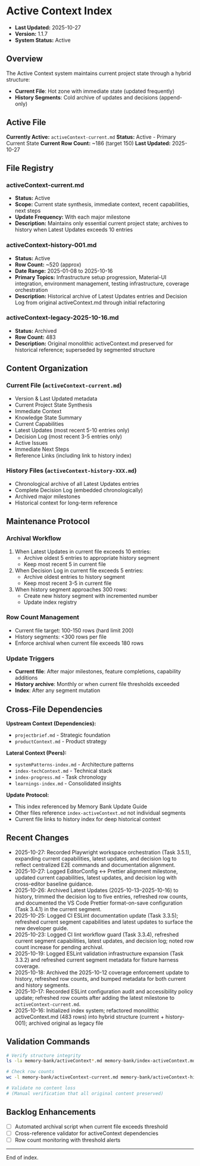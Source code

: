 # Active Context Index

- **Last Updated:** 2025-10-27
- **Version:** 1.1.7
- **System Status:** Active

## Overview

The Active Context system maintains current project state through a hybrid structure:

- **Current File**: Hot zone with immediate state (updated frequently)
- **History Segments**: Cold archive of updates and decisions (append-only)

## Active File

**Currently Active:** `activeContext-current.md` **Status:** Active - Primary Current State
**Current Row Count:** ~186 (target 150) **Last Updated:** 2025-10-27

## File Registry

### activeContext-current.md

- **Status:** Active
- **Scope:** Current state synthesis, immediate context, recent capabilities, next steps
- **Update Frequency:** With each major milestone
- **Description:** Maintains only essential current project state; archives to history when Latest
  Updates exceeds 10 entries

### activeContext-history-001.md

- **Status:** Active
- **Row Count:** ~520 (approx)
- **Date Range:** 2025-01-08 to 2025-10-16
- **Primary Topics:** Infrastructure setup progression, Material-UI integration, environment
  management, testing infrastructure, coverage orchestration
- **Description:** Historical archive of Latest Updates entries and Decision Log from original
  activeContext.md through initial refactoring

### activeContext-legacy-2025-10-16.md

- **Status:** Archived
- **Row Count:** 483
- **Description:** Original monolithic activeContext.md preserved for historical reference;
  superseded by segmented structure

## Content Organization

### Current File (`activeContext-current.md`)

- Version & Last Updated metadata
- Current Project State Synthesis
- Immediate Context
- Knowledge State Summary
- Current Capabilities
- Latest Updates (most recent 5-10 entries only)
- Decision Log (most recent 3-5 entries only)
- Active Issues
- Immediate Next Steps
- Reference Links (including link to history index)

### History Files (`activeContext-history-XXX.md`)

- Chronological archive of all Latest Updates entries
- Complete Decision Log (embedded chronologically)
- Archived major milestones
- Historical context for long-term reference

## Maintenance Protocol

### Archival Workflow

1. When Latest Updates in current file exceeds 10 entries:
   - Archive oldest 5 entries to appropriate history segment
   - Keep most recent 5 in current file
2. When Decision Log in current file exceeds 5 entries:
   - Archive oldest entries to history segment
   - Keep most recent 3-5 in current file
3. When history segment approaches 300 rows:
   - Create new history segment with incremented number
   - Update index registry

### Row Count Management

- Current file target: 100-150 rows (hard limit 200)
- History segments: <300 rows per file
- Enforce archival when current file exceeds 180 rows

### Update Triggers

- **Current file**: After major milestones, feature completions, capability additions
- **History archive**: Monthly or when current file thresholds exceeded
- **Index**: After any segment mutation

## Cross-File Dependencies

**Upstream Context (Dependencies):**

- `projectbrief.md` - Strategic foundation
- `productContext.md` - Product strategy

**Lateral Context (Peers):**

- `systemPatterns-index.md` - Architecture patterns
- `index-techContext.md` - Technical stack
- `index-progress.md` - Task chronology
- `learnings-index.md` - Consolidated insights

**Update Protocol:**

- This index referenced by Memory Bank Update Guide
- Other files reference `index-activeContext.md` not individual segments
- Current file links to history index for deep historical context

## Recent Changes

- 2025-10-27: Recorded Playwright workspace orchestration (Task 3.5.1), expanding current
  capabilities, latest updates, and decision log to reflect centralized E2E commands and
  documentation alignment.
- 2025-10-27: Logged EditorConfig ↔ Prettier alignment milestone, updated current capabilities,
  latest updates, and decision log with cross-editor baseline guidance.
- 2025-10-26: Archived Latest Updates (2025-10-13–2025-10-16) to history, trimmed the decision log
  to five entries, refreshed row counts, and documented the VS Code Prettier format-on-save
  configuration (Task 3.4.1) in the current segment.
- 2025-10-25: Logged CI ESLint documentation update (Task 3.3.5); refreshed current segment
  capabilities and latest updates to surface the new developer guide.
- 2025-10-23: Logged CI lint workflow guard (Task 3.3.4), refreshed current segment capabilities,
  latest updates, and decision log; noted row count increase for pending archival.
- 2025-10-19: Logged ESLint validation infrastructure expansion (Task 3.3.2) and refreshed current
  segment metadata for fixture harness coverage.
- 2025-10-18: Archived the 2025-10-12 coverage enforcement update to history, refreshed row counts,
  and bumped metadata for both current and history segments.
- 2025-10-17: Recorded ESLint configuration audit and accessibility policy update; refreshed row
  counts after adding the latest milestone to `activeContext-current.md`.
- 2025-10-16: Initialized index system; refactored monolithic activeContext.md (483 rows) into
  hybrid structure (current + history-001); archived original as legacy file

## Validation Commands

```bash
# Verify structure integrity
ls -la memory-bank/activeContext*.md memory-bank/index-activeContext.md

# Check row counts
wc -l memory-bank/activeContext-current.md memory-bank/activeContext-history-*.md

# Validate no content loss
# (Manual verification that all original content preserved)
```

## Backlog Enhancements

- [ ] Automated archival script when current file exceeds threshold
- [ ] Cross-reference validator for activeContext dependencies
- [ ] Row count monitoring with threshold alerts

---

End of index.
